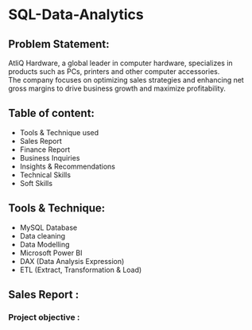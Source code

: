 <h1> SQL-Data-Analytics </h1>
<h2> Problem Statement:</h2>
<p>AtliQ Hardware, a global leader in computer hardware, specializes in products such as PCs, printers and other computer accessories.<br>The company focuses on optimizing sales strategies and enhancing net gross margins to drive business growth and maximize profitability.</p>
<h2>Table of content: </h2>
<ul>
  <li> Tools & Technique used </li>
  <li> Sales Report </li>
  <li> Finance Report </li>
  <li> Business Inquiries </li>
  <li> Insights & Recommendations </li>
  <li> Technical Skills </li>
  <li> Soft Skills </li>
</ul>
<h2>Tools & Technique:</h2>
<ul>
  <li> MySQL Database </li>
  <li> Data cleaning </li>
  <li> Data Modelling </li>
  <li> Microsoft Power BI </li>
  <li> DAX (Data Analysis Expression) </li>
  <li> ETL (Extract, Transformation & Load)</li>
</ul>
<h2>Sales Report : </h2>
<h3>Project objective : </h3>

